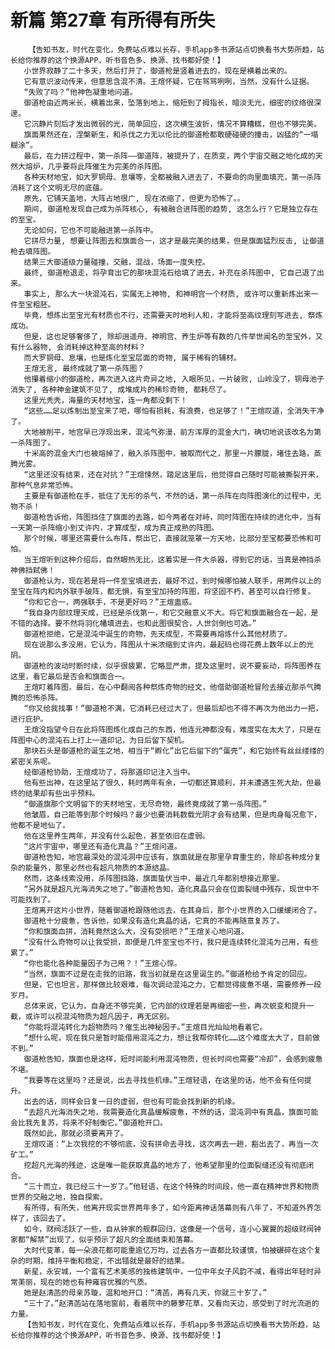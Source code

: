 # 新篇 第27章 有所得有所失
        【告知书友，时代在变化，免费站点难以长存，手机app多书源站点切换看书大势所趋，站长给你推荐的这个换源APP，听书音色多、换源、找书都好使！】
       小世界寂静了二十多天，然后打开了，御道枪是竖着进去的，现在是横着出来的。
       它有意识波动传来，但意思含混不清。王煊怀疑，它在骂骂咧咧，当然，没有什么证据。
       “失败了吗？”他神色凝重地问道。
       御道枪由近两米长，横着出来，坠落到地上，缩短到了拇指长，暗淡无光，细密的纹络很深邃。
       它沉静片刻后才发出微弱的光，简单回应，这次横生波折，情况不算糟糕，但也不够完美。
       旗面果然还在，涅槃新生，和杀伐之力无以伦比的御道枪都敢硬碰硬的撞击，凶猛的“一塌糊涂”。
       最后，在力拼过程中，第一杀阵——御道阵，被提升了，在质变，两个宇宙交融之地化成的天然大熔炉，几乎要将此阵催生为完美的杀阵图。
       各种天材地宝，如大罗铜母、息壤等，全都被融入进去了，不要命的向里面填充，第一杀阵消耗了这个文明无尽的底蕴。
       原先，它铺天盖地，大阵占地很广, 现在浓缩了，但更为恐怖了。。
       期间, 御道枪发现自己成为杀阵核心, 有被融合进阵图的趋势, 这怎么行？它是独立存在的至宝。
       无论如何，它也不可能融进第一杀阵中。
       它拼尽力量, 想要让阵图去和旗面合一，这才是最完美的结果，但是旗面猛烈反击, 让御道枪去填阵图。
       结果三大御道级力量碰撞，交融，混战，场面一度失控。
       最终, 御道枪退走，将孕育出它的那块混沌石给填了进去，补充在杀阵图中, 它自己退了出来。
       事实上, 那么大一块混沌石，实属无上神物, 和神明宫一个材质, 或许可以重新炼出来一件至宝粗胚。
       毕竟，想炼出至宝光有材质也不行，还需要天时地利人和，才能将至高纹理刻写进去, 祭炼成功。
       但是，这也足够奢侈了, 除却逍遥舟、神明宫、养生炉等有数的几件举世闻名的至宝外，又有什么器物, 会消耗掉这种至高的材料？
       而大罗铜母、息壤，也是炼化至宝层面的奇物, 属于稀有的辅材。
       王煊无言, 最终成就了第一杀阵图？
       他攥着缩小的御道枪，再次进入这片奇异之地, 入眼所见，一片破败, 山岭没了，铜母池子消失了, 各种神金建筑不见了, 成堆成片的稀珍奇物, 都耗尽了。
       这里光秃秃，海量的天材地宝，连一角都没剩下！
       “这些……足以炼制出至宝来了吧，哪怕有损耗，有浪费，也足够了！”王煊叹道，全消失干净了。
       大地被削平，地宫早已浮现出来，混沌气弥漫，前方浑厚的混金大门，确切地说该改名为第一杀阵图了。
       十米高的混金大门也被熔掉了，融入杀阵图中，被取而代之，那里一片朦胧，堵住去路，蒸腾光雾。
       “这里还没有结束，还在对抗？”王煊悚然，踏足这里后，他觉得自己随时可能被撕裂开来，那种气息非常恐怖。
       主要是有御道枪在手，抵住了无形的杀气，不然的话，第一杀阵在向阵图演化的过程中，无物不杀！
       御道枪告诉他，阵图挡住了旗面的去路，如今两者在对峙，同时阵图在持续的进化中，当有一天第一杀阵缩小到丈许内，才算成型，成为真正成熟的阵图。
       那个时候，哪里还需要什么布阵，祭出它，直接就笼罩一方天地，比部分至宝都要恐怖和可怕。
       当王煊听到这种介绍后，自然眼热无比，这着实是一件大杀器，得到它的话，当真是神挡杀神佛挡弑佛！
       御道枪认为，现在若是将一件至宝填进去，最好不过，到时候哪怕被人联手，用两件以上的至宝在阵内和内外联手破阵，都无惧，有至宝加持的阵图，将坚固不朽，甚至可以自行修复。
       “你和它合一，两强联手，不是更好吗？”王煊蛊惑。
       “我自身内部纹理天成，已经是杀伐第一，和它交融意义不大。将它和旗面融合在一起，是不错的选择。要不然将羽化幡填进去，也和此图很契合，人世剑倒也可选。”
       御道枪拒绝，它是混沌中诞生的奇物，先天成型，不需要再熔炼什么其他材质了。
       现在说那么多没用，它认为，阵图从十米浓缩到丈许内，最起码也得花费上数年以上的光阴。
       御道枪的波动时断时续，似乎很疲累，它略显严肃，提及这里时，说不要妄动，将阵图养在这里，看它最后是否会和旗面合一。
       王煊盯着阵图，最后，在心中翻阅各种祭炼奇物的经文，他借助御道枪冒险去接近那杀气腾腾的恐怖杀阵。
       “你又给我找事！”御道枪不满，它消耗已经过大了，但最后却也不得不再次为他出力一把，进行庇护。
       王煊没指望今日在此将阵图炼化成自己的东西，他连元神都没有，难度实在太大了，只是在阵图中心的混沌石上打上一道印记，为日后留下契机。
       那块石头是御道枪的诞生之地，相当于“孵化”出它后留下的“蛋壳”，和它始终有丝丝缕缕的紧密关系呢。
       经御道枪协助，王煊成功了，将那道印记注入当中。
       他有些出神，在这里站了很久，耗时两年有余，一切都还算顺利，并未遭遇生死大劫，但最终的结果却有些出乎预料。
       “御道旗那个文明留下的天材地宝，无尽奇物，最终竟成就了第一杀阵图。”
       他皱眉，自己能等到那个时候吗？最少也要消耗数载光阴才会有结果，但是肉身每况愈下，他都不是地仙了。
       他在这里养生两年，并没有什么起色，甚至依旧在虚弱。
       “这片宇宙中，哪里还有造化真晶？”王煊问道。
       御道枪告知，地宫最深处的混沌洞中应该有，旗面就是在那里孕育重生的，除却各种成分复杂的能量外，那里必然也有超凡物质的本源结晶。
       然而，这条线索没用，杀阵图挡路，旗面蛰伏当中，最近几年都别想接近那里。
       “另外就是超凡光海消失之地了。”御道枪告知，造化真晶只会在位面裂缝中残存，现世中不可能找到了。
       王煊离开这片小世界，随着御道枪跟随他远去，在其身后，那个小世界的入口缓缓闭合了。
       御道枪十分疲惫，告诉他，如果没有造化真晶的话，它真的不能再随意复苏了。
       “你和旗面血拼，消耗竟然这么大，没有受损吧？”王煊关心地问道。
       “没有什么奇物可以让我受损，即便是几件至宝也不行，我只是连续转化混沌为己用，有些累了。”
       “你也能化各种能量因子为己用？！”王煊心惊。
       “当然，旗面不过是在走我的旧路，我当初就是在这里诞生的。”御道枪给予肯定的回应。
       但是，它也坦言，那样做比较艰难，每次调动混沌之力，它都觉得疲惫不堪，需要修养一段岁月。
       总体来说，它认为，自身还不够完美，它内部的纹理若是再细密一些，再次蜕变和提升一截，或许可以视混沌物质为超凡因子，再无区别。
       “你能将混沌转化为超物质吗？催生出神秘因子。”王煊目光灿灿地看着它。
       “想什么呢，现在我只是暂时能借用混沌之力，想让我帮你转化……这个难度太大了，目前做不到。”
       御道枪告知，旗面也是这样，短时间能利用混沌物质，但长时间也需要“冷却”，会感到疲惫不堪。
       “我要等在这里吗？还是说，出去寻找些机缘。”王煊轻语，在这里的话，他不会有任何提升。
       出去的话，同样会日复一日的虚弱，但也有可能会找到新的机缘。
       “去超凡光海消失之地，我需要造化真晶缓解疲惫，不然的话，混沌洞中有真晶，旗面可能会比我先复苏，将来不好制衡它。”御道枪开口。
       既然如此，那就必须要离开了。
       王煊叹道：“上次我挖的不够彻底，没有拼命去寻找，这次再去一趟，豁出去了，再当一次矿工。”
       挖超凡光海的残迹，这是唯一能获取真晶的地方了，他希望那里的位面裂缝还没有彻底闭合。
       “三十而立，我已经三十一岁了。”他轻语，在这个特殊的时间段，他一直在精神世界和物质世界的交融之地，独自探索。
       有所得，有所失，他离开现实世界两年多了，如今距离神话落幕则有八年了，不知道外界怎样了，该回去了。
       如今，财阀活跃了一些，自从钟家的舰群回归，这像是一个信号，连小心翼翼的超级财阀钟家都“解禁”出现了，似乎预示了超凡的全面结束和落幕。
       大时代变革，每一朵浪花都可能重逾亿万均，过去各方一直都比较谨慎，怕被碾碎在这个复杂的时期，维持平衡和稳定，不出错就是最好的结果。
       新星，永安城，一个富有艺术美感的独栋建筑中，一位中年女子风韵不减，看得出年轻时异常美丽，现在的她也有种雍容优雅的气质。
       她是赵清菡的母亲苏璇，温和地开口：“清菡，再有几天，你就三十岁了。”
       “三十了。”赵清菡站在落地窗前，看着院中的藤萝花草，又看向天边，感受到了时光流逝的力量。
       【告知书友，时代在变化，免费站点难以长存，手机app多书源站点切换看书大势所趋，站长给你推荐的这个换源APP，听书音色多、换源、找书都好使！】